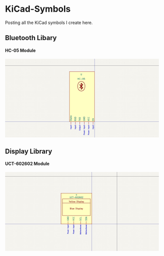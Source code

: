 # KiCad-Symbols
Posting all the KiCad symbols I create here.

<h2>Bluetooth Libary</h2>
<h4>HC-05 Module</h4>
<img src="HC-05.png">

<h2>Display Library</h2>
<h4>UCT-602602 Module</h4>
<img src="UCT-602602.png">
